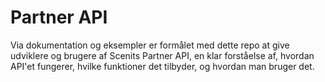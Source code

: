 # Partner API
Via dokumentation og eksempler er formålet med dette repo at give udviklere og brugere af Scenits Partner API, en klar forståelse af, hvordan API'et fungerer, hvilke funktioner det tilbyder, og hvordan man bruger det.
